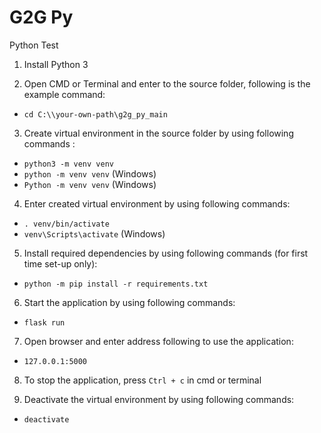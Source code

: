 # G2G Py
Python Test

1. Install Python 3

2. Open CMD or Terminal and enter to the source folder, following is the example command:
  - `cd C:\\your-own-path\g2g_py_main`

3. Create virtual environment in the source folder by using following commands :
  - `python3 -m venv venv`
  - `python -m venv venv` (Windows)
  - `Python -m venv venv` (Windows)

4. Enter created virtual environment by using following commands:
  - `. venv/bin/activate`
  - `venv\Scripts\activate` (Windows)

5. Install required dependencies by using following commands (for first time set-up only):
  - `python -m pip install -r requirements.txt`

6. Start the application by using following commands:
  - `flask run`

7. Open browser and enter address following to use the application:
  - `127.0.0.1:5000`

8. To stop the application, press  `Ctrl + c` in cmd or terminal

9. Deactivate the virtual environment by using following commands:
  - `deactivate`
